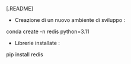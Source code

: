 [.README]

- Creazione di un nuovo ambiente di sviluppo : 

conda create -n redis python=3.11

- Librerie installate : 

pip install redis

